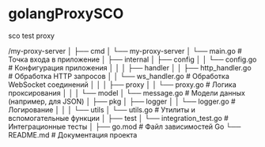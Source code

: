 # golangProxySCO

sco test proxy

/my-proxy-server
│
├── cmd
│ └── my-proxy-server
│ └── main.go # Точка входа в приложение
│
├── internal
│ ├── config
│ │ └── config.go # Конфигурация приложения
│ │
│ ├── handler
│ │ ├── http_handler.go # Обработка HTTP запросов
│ │ └── ws_handler.go # Обработка WebSocket соединений
│ │
│ ├── proxy
│ │ └── proxy.go # Логика проксирования
│ │
│ └── model
│ └── message.go # Модели данных (например, для JSON)
│
├── pkg
│ ├── logger
│ │ └── logger.go # Логирование
│ │
│ └── utils
│ └── utils.go # Утилиты и вспомогательные функции
│
├── test
│ └── integration_test.go # Интеграционные тесты
│
├── go.mod # Файл зависимостей Go
└── README.md # Документация проекта

